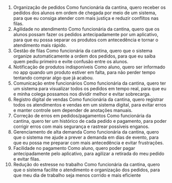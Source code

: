 1. Organização de pedidos
Como funcionária da cantina,
quero receber os pedidos dos alunos em ordem de chegada por meio de um sistema,
para que eu consiga atender com mais justiça e reduzir conflitos nas filas.
2. Agilidade no atendimento
Como funcionária da cantina,
quero que os alunos possam fazer os pedidos antecipadamente por um aplicativo,
para que eu possa separar os produtos com antecedência e tornar o atendimento mais
rápido.
3. Gestão de filas
Como funcionária da cantina,
quero que o sistema organize automaticamente a ordem dos pedidos,
para que eu saiba quem pediu primeiro e evite confusão entre os alunos.
4. Notificação de produtos indisponíveis
Como aluno,
quero ser informado no app quando um produto estiver em falta,
para não perder tempo tentando comprar algo que já acabou.
5. Comunicação entre funcionários
Como funcionária da cantina,
quero ter um sistema para visualizar todos os pedidos em tempo real,
para que eu e minha colega possamos nos dividir melhor e evitar sobrecarga.
6. Registro digital de vendas
Como funcionária da cantina,
quero registrar todos os atendimentos e vendas em um sistema digital,
para evitar erros e manter controle sem depender de anotações manuais.
7. Correção de erros em pedidos/pagamentos
Como funcionária da cantina,
quero ter um histórico de cada pedido e pagamento,
para poder corrigir erros com mais segurança e rastrear possíveis enganos.
8. Gerenciamento de alta demanda
Como funcionária da cantina,
quero que o sistema me ajude a prever a demanda em dias de evento,
para que eu possa me preparar com mais antecedência e evitar frustrações.
9. Facilidade no pagamento
Como aluno,
quero poder pagar antecipadamente pelo aplicativo,
para agilizar a retirada do meu pedido e evitar filas.
10. Redução do estresse no trabalho
Como funcionária da cantina,
quero que o sistema facilite o atendimento e organização dos pedidos,
para que meu dia de trabalho seja menos corrido e mais eficiente